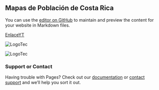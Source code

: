 ## Mapas de Población de Costa Rica

You can use the [editor on GitHub](https://github.com/KevinCordoba/MapaProyeco2SIG/edit/main/README.md) to maintain and preview the content for your website in Markdown files.

[EnlaceYT](https://www.youtube.com/)

![LogoTec](/mapaProyecto2SIG/docs/assets/logo_tec.jpg)

![LogoTec](/MapaProyecto2SIG/docs/assets/logo_tec.jpg)

### Support or Contact

Having trouble with Pages? Check out our [documentation](https://docs.github.com/categories/github-pages-basics/) or [contact support](https://support.github.com/contact) and we’ll help you sort it out.
